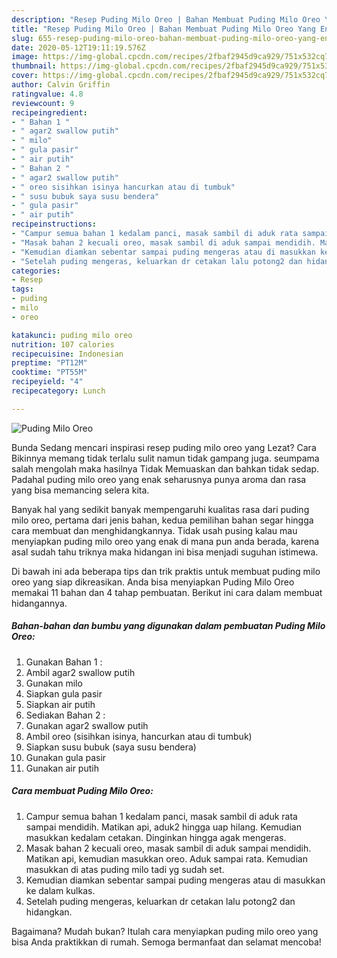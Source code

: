 ```yaml
---
description: "Resep Puding Milo Oreo | Bahan Membuat Puding Milo Oreo Yang Enak Dan Lezat"
title: "Resep Puding Milo Oreo | Bahan Membuat Puding Milo Oreo Yang Enak Dan Lezat"
slug: 655-resep-puding-milo-oreo-bahan-membuat-puding-milo-oreo-yang-enak-dan-lezat
date: 2020-05-12T19:11:19.576Z
image: https://img-global.cpcdn.com/recipes/2fbaf2945d9ca929/751x532cq70/puding-milo-oreo-foto-resep-utama.jpg
thumbnail: https://img-global.cpcdn.com/recipes/2fbaf2945d9ca929/751x532cq70/puding-milo-oreo-foto-resep-utama.jpg
cover: https://img-global.cpcdn.com/recipes/2fbaf2945d9ca929/751x532cq70/puding-milo-oreo-foto-resep-utama.jpg
author: Calvin Griffin
ratingvalue: 4.8
reviewcount: 9
recipeingredient:
- " Bahan 1 "
- " agar2 swallow putih"
- " milo"
- " gula pasir"
- " air putih"
- " Bahan 2 "
- " agar2 swallow putih"
- " oreo sisihkan isinya hancurkan atau di tumbuk"
- " susu bubuk saya susu bendera"
- " gula pasir"
- " air putih"
recipeinstructions:
- "Campur semua bahan 1 kedalam panci, masak sambil di aduk rata sampai mendidih. Matikan api, aduk2 hingga uap hilang. Kemudian masukkan kedalam cetakan. Dinginkan hingga agak mengeras."
- "Masak bahan 2 kecuali oreo, masak sambil di aduk sampai mendidih. Matikan api, kemudian masukkan oreo. Aduk sampai rata. Kemudian masukkan di atas puding milo tadi yg sudah set."
- "Kemudian diamkan sebentar sampai puding mengeras atau di masukkan ke dalam kulkas."
- "Setelah puding mengeras, keluarkan dr cetakan lalu potong2 dan hidangkan."
categories:
- Resep
tags:
- puding
- milo
- oreo

katakunci: puding milo oreo 
nutrition: 107 calories
recipecuisine: Indonesian
preptime: "PT12M"
cooktime: "PT55M"
recipeyield: "4"
recipecategory: Lunch

---
```



![Puding Milo Oreo](https://img-global.cpcdn.com/recipes/2fbaf2945d9ca929/751x532cq70/puding-milo-oreo-foto-resep-utama.jpg)

Bunda Sedang mencari inspirasi resep puding milo oreo yang Lezat? Cara Bikinnya memang tidak terlalu sulit namun tidak gampang juga. seumpama salah mengolah maka hasilnya Tidak Memuaskan dan bahkan tidak sedap. Padahal puding milo oreo yang enak seharusnya punya aroma dan rasa yang bisa memancing selera kita.



Banyak hal yang sedikit banyak mempengaruhi kualitas rasa dari puding milo oreo, pertama dari jenis bahan, kedua pemilihan bahan segar hingga cara membuat dan menghidangkannya. Tidak usah pusing kalau mau menyiapkan puding milo oreo yang enak di mana pun anda berada, karena asal sudah tahu triknya maka hidangan ini bisa menjadi suguhan istimewa.


Di bawah ini ada beberapa tips dan trik praktis untuk membuat puding milo oreo yang siap dikreasikan. Anda bisa menyiapkan Puding Milo Oreo memakai 11 bahan dan 4 tahap pembuatan. Berikut ini cara dalam membuat hidangannya.

<!--inarticleads1-->

##### Bahan-bahan dan bumbu yang digunakan dalam pembuatan Puding Milo Oreo:

1. Gunakan  Bahan 1 :
1. Ambil  agar2 swallow putih
1. Gunakan  milo
1. Siapkan  gula pasir
1. Siapkan  air putih
1. Sediakan  Bahan 2 :
1. Gunakan  agar2 swallow putih
1. Ambil  oreo (sisihkan isinya, hancurkan atau di tumbuk)
1. Siapkan  susu bubuk (saya susu bendera)
1. Gunakan  gula pasir
1. Gunakan  air putih




<!--inarticleads2-->

##### Cara membuat Puding Milo Oreo:

1. Campur semua bahan 1 kedalam panci, masak sambil di aduk rata sampai mendidih. Matikan api, aduk2 hingga uap hilang. Kemudian masukkan kedalam cetakan. Dinginkan hingga agak mengeras.
1. Masak bahan 2 kecuali oreo, masak sambil di aduk sampai mendidih. Matikan api, kemudian masukkan oreo. Aduk sampai rata. Kemudian masukkan di atas puding milo tadi yg sudah set.
1. Kemudian diamkan sebentar sampai puding mengeras atau di masukkan ke dalam kulkas.
1. Setelah puding mengeras, keluarkan dr cetakan lalu potong2 dan hidangkan.




Bagaimana? Mudah bukan? Itulah cara menyiapkan puding milo oreo yang bisa Anda praktikkan di rumah. Semoga bermanfaat dan selamat mencoba!
